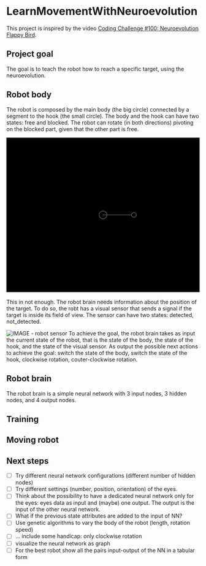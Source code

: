 # LearnMovementWithNeuroevolution
This project is inspired by the video [Coding Challenge #100: Neuroevolution Flappy Bird](https://www.youtube.com/watch?v=c6y21FkaUqw). 

## Project goal
The goal is to teach the robot how to reach a specific target, using the neuroevolution. 

## Robot body
The robot is composed by the main body (the big circle) connected by a segment to the hook (the small circle). The body and the hook can have two states: free and blocked. 
The robot can rotate (in both directions) pivoting on the blocked part, given that the other part is free.

![Alt Text](https://github.com/adebiasi/LearnMovementWithNeuroevolution/blob/main/imgs/RobotMovement.gif)


This in not enough. The robot brain needs information about the position of the target. To do so, the robt has a visual sensor that sends a signal if the target is inside its field of view. The sensor can have two states: detected, not_detected.

![IMAGE - robot sensor
](https://github.com/adebiasi/LearnMovementWithNeuroevolution/blob/main/imgs/RobotEye.gif)
To achieve the goal, the robot brain takes as input the current state of the robot, that is the state of the body, the state of the hook, and the state of the visual sensor. As output the possible next actions to achieve the goal: switch the state of the body, switch the state of the hook, clockwise rotation, couter-clockwise rotation. 


## Robot brain

The robot brain is a simple neural network with 3 input nodes, 3 hidden nodes, and 4 output nodes.

## Training

## Moving robot

## Next steps
- [ ] Try different neural network configurations (different number of hidden nodes)
- [ ] Try different settings (number, position, orientation) of the eyes.
- [ ] Think about the possibility to have a dedicated neural network only for the eyes: eyes data as input and (maybe) one output. The output is the input of the other neural network.
- [ ] What if the previous state attributes are added to the input of NN?
- [ ] Use genetic algorithms to vary the body of the robot (length, rotation speed) 
- [ ] ... include some handicap: only clockwise rotation
- [ ] visualize the neural network as graph 
- [ ] For the best robot show all the pairs input-output of the NN in a tabular form
